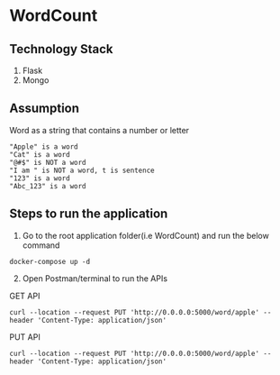 # WordCount

## Technology Stack 

1. Flask
2. Mongo

## Assumption

Word as a string that contains a number or letter

```
"Apple" is a word
"Cat" is a word
"@#$" is NOT a word
"I am " is NOT a word, t is sentence
"123" is a word
"Abc_123" is a word
```

## Steps to run the application 

1. Go to the root application folder(i.e WordCount) and run the below command

```docker-compose up -d```

2. Open Postman/terminal to run the APIs

GET API

```curl --location --request PUT 'http://0.0.0.0:5000/word/apple' --header 'Content-Type: application/json'```

PUT API


```curl --location --request PUT 'http://0.0.0.0:5000/word/apple' --header 'Content-Type: application/json'```

